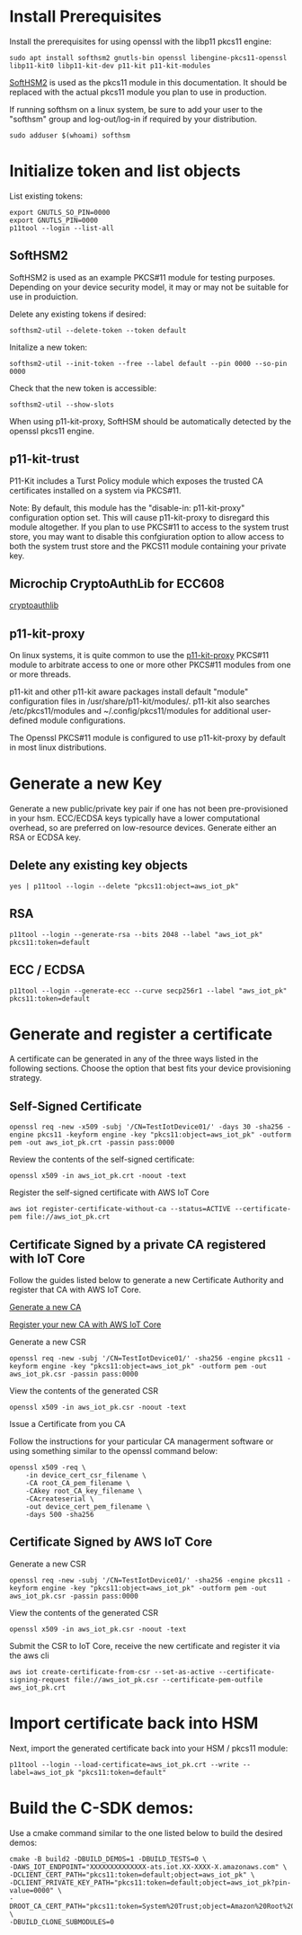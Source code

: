 # Install Prerequisites
Install the prerequisites for using openssl with the libp11 pkcs11 engine:
```
sudo apt install softhsm2 gnutls-bin openssl libengine-pkcs11-openssl libp11-kit0 libp11-kit-dev p11-kit p11-kit-modules
```

[SoftHSM2](https://github.com/opendnssec/SoftHSMv2) is used as the pkcs11 module in this documentation. It should be replaced with the actual pkcs11 module you plan to use in production.

If running softhsm on a linux system, be sure to add your user to the "softhsm" group and log-out/log-in if required by your distribution.
```
sudo adduser $(whoami) softhsm
```

# Initialize token and list objects
List existing tokens:
```
export GNUTLS_SO_PIN=0000
export GNUTLS_PIN=0000
p11tool --login --list-all
```

## SoftHSM2
SoftHSM2 is used as an example PKCS#11 module for testing purposes. Depending on your device security model, it may or may not be suitable for use in produiction.


Delete any existing tokens if desired:
```
softhsm2-util --delete-token --token default
```
Initalize a new token:
```
softhsm2-util --init-token --free --label default --pin 0000 --so-pin 0000
```

Check that the new token is accessible:
```
softhsm2-util --show-slots
```

When using p11-kit-proxy, SoftHSM should be automatically detected by the openssl pkcs11 engine.

## p11-kit-trust
P11-Kit includes a Turst Policy module which exposes the trusted CA certificates installed on a system via PKCS#11.

Note: By default, this module has the "disable-in: p11-kit-proxy" configuration option set. This will cause p11-kit-proxy to disregard this module altogether. If you plan to use PKCS#11 to access to the system trust store, you may want to disable this confgiuration option to allow access to both the system trust store and the PKCS11 module containing your private key.

## Microchip CryptoAuthLib for ECC608
[cryptoauthlib](https://github.com/MicrochipTech/cryptoauthlib)

## p11-kit-proxy
On linux systems, it is quite common to use the [p11-kit-proxy](https://p11-glue.github.io/p11-glue/p11-kit.html) PKCS#11 module to arbitrate access to one or more other PKCS#11 modules from one or more threads.

p11-kit and other p11-kit aware packages install default "module" configuration files in /usr/share/p11-kit/modules/. p11-kit also searches /etc/pkcs11/modules and ~/.config/pkcs11/modules for additional user-defined module configurations.

The Openssl PKCS#11 module is configured to use p11-kit-proxy by default in most linux distributions.

# Generate a new Key
Generate a new public/private key pair if one has not been pre-provisioned in your hsm.
ECC/ECDSA keys typically have a lower computational overhead, so are preferred on low-resource devices.
Generate either an RSA or ECDSA key.

## Delete any existing key objects
```
yes | p11tool --login --delete "pkcs11:object=aws_iot_pk"
```
## RSA
```
p11tool --login --generate-rsa --bits 2048 --label "aws_iot_pk" pkcs11:token=default
```
## ECC / ECDSA
```
p11tool --login --generate-ecc --curve secp256r1 --label "aws_iot_pk" pkcs11:token=default
```

# Generate and register a certificate
A certificate can be generated in any of the three ways listed in the following sections. Choose the option that best fits your device provisioning strategy.

## Self-Signed Certificate
```
openssl req -new -x509 -subj '/CN=TestIotDevice01/' -days 30 -sha256 -engine pkcs11 -keyform engine -key "pkcs11:object=aws_iot_pk" -outform pem -out aws_iot_pk.crt -passin pass:0000
```
Review the contents of the self-signed certificate:
```
openssl x509 -in aws_iot_pk.crt -noout -text
```
Register the self-signed certificate with AWS IoT Core
```
aws iot register-certificate-without-ca --status=ACTIVE --certificate-pem file://aws_iot_pk.crt
```
## Certificate Signed by a private CA registered with IoT Core
Follow the guides listed below to generate a new Certificate Authority and register that CA with AWS IoT Core.

[Generate a new CA](https://docs.aws.amazon.com/iot/latest/developerguide/create-your-CA-cert.html)

[Register your new CA with AWS IoT Core](https://docs.aws.amazon.com/iot/latest/developerguide/register-CA-cert.html)

Generate a new CSR
```
openssl req -new -subj '/CN=TestIotDevice01/' -sha256 -engine pkcs11 -keyform engine -key "pkcs11:object=aws_iot_pk" -outform pem -out aws_iot_pk.csr -passin pass:0000
```
View the contents of the generated CSR
```
openssl x509 -in aws_iot_pk.csr -noout -text
```
Issue a Certificate from you CA

Follow the instructions for your particular CA managerment software or using something similar to the openssl command below:
```
openssl x509 -req \
    -in device_cert_csr_filename \
    -CA root_CA_pem_filename \
    -CAkey root_CA_key_filename \
    -CAcreateserial \
    -out device_cert_pem_filename \
    -days 500 -sha256
```

## Certificate Signed by AWS IoT Core
Generate a new CSR
```
openssl req -new -subj '/CN=TestIotDevice01/' -sha256 -engine pkcs11 -keyform engine -key "pkcs11:object=aws_iot_pk" -outform pem -out aws_iot_pk.csr -passin pass:0000
```
View the contents of the generated CSR
```
openssl x509 -in aws_iot_pk.csr -noout -text
```
Submit the CSR to IoT Core, receive the new certificate and register it via the aws cli
```
aws iot create-certificate-from-csr --set-as-active --certificate-signing-request file://aws_iot_pk.csr --certificate-pem-outfile aws_iot_pk.crt
```

# Import certificate back into HSM
Next, import the generated certificate back into your HSM / pkcs11 module:
```
p11tool --login --load-certificate=aws_iot_pk.crt --write --label=aws_iot_pk "pkcs11:token=default"
```

# Build the C-SDK demos:

Use a cmake command similar to the one listed below to build the desired demos:

```
cmake -B build2 -DBUILD_DEMOS=1 -DBUILD_TESTS=0 \
-DAWS_IOT_ENDPOINT="XXXXXXXXXXXXXX-ats.iot.XX-XXXX-X.amazonaws.com" \
-DCLIENT_CERT_PATH="pkcs11:token=default;object=aws_iot_pk" \
-DCLIENT_PRIVATE_KEY_PATH="pkcs11:token=default;object=aws_iot_pk?pin-value=0000" \
-DROOT_CA_CERT_PATH="pkcs11:token=System%20Trust;object=Amazon%20Root%20CA%201" \
-DBUILD_CLONE_SUBMODULES=0
```